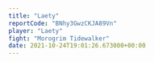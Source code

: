 ```yaml
---
title: "Laety"
reportCode: "BNhy3GwzCKJA89Vn"
player: "Laety"
fight: "Morogrim Tidewalker"
date: 2021-10-24T19:01:26.673000+00:00
---
```

